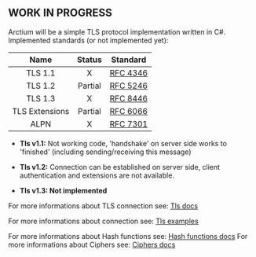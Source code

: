 ## WORK IN PROGRESS
Arctium will be a simple TLS protocol implementation written in C#. 
Implemented standards (or not implemented yet):

|Name           |   Status     | Standard   |
|:-------------:|:------------:|:----------:|
| TLS 1.1       |     X        |[RFC 4346]  |
| TLS 1.2       | Partial      |[RFC 5246]  |
| TLS 1.3       |     X        |[RFC 8446]  |
| TLS Extensions| Partial      |[RFC 6066]  |
| ALPN          | X            |[RFC 7301]  |




- **Tls v1.1:** Not working code, 'handshake' on server side works to 'finished' (including sending/receiving this message)

- **Tls v1.2:** Connection can be established on server side, client authentication and extensions are not available.
  
- **Tls v1.3:  Not implemented**

For more informations about TLS connection see: [Tls docs]

For more informations about connection see: [Tls examples]

For more informations about Hash functions see: [Hash functions docs]
For more informations about Ciphers see: [Ciphers docs]

[RFC 4346]:<https://www.ietf.org/rfc/rfc4346.txt>
[RFC 5246]:<https://www.ietf.org/rfc/rfc5246.txt>
[RFC 6066]:<https://tools.ietf.org/html/rfc6066>
[RFC 8446]:<https://tools.ietf.org/html/rfc8446>
[RFC 7301]:<https://tools.ietf.org/html/rfc7301>
[Tls docs]:<docs/Connection/Tls/>
[Tls examples]:<docs/Connection/Tls/examples.md>

[Ciphers docs]:<docs/Cryptography/Ciphers/>
[Hash functions docs]:<docs/HashFunctions/>



